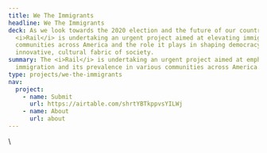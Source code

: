 ```yaml
---
title: We The Immigrants
headline: We The Immigrants
deck: As we look towards the 2020 election and the future of our country, the
  <i>Rail</i> is undertaking an urgent project aimed at elevating immigration in
  communities across America and the role it plays in shaping democracy and the
  innovative, cultural fabric of society.
summary: The <i>Rail</i> is undertaking an urgent project aimed at emphasizing
  immigration and its prevalence in various communities across America.
type: projects/we-the-immigrants
nav:
  project:
    - name: Submit
      url: https://airtable.com/shrtYBTkppvsYILWj
    - name: About
      url: about
---
```

\